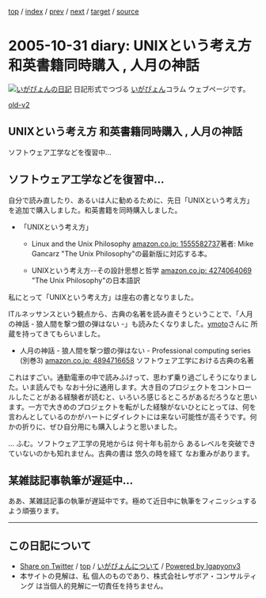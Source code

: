 [top](../index.html) 
 / [index](index.html) 
 / [prev](ig051027.html) 
 / [next](ig051101.html) 
 / [target](http://www.igapyon.jp/igapyon/diary/2005/ig051031.html) 
 / [source](https://github.com/igapyon/diary/blob/master/2005/ig051031.src.md) 

2005-10-31 diary: UNIXという考え方 和英書籍同時購入 , 人月の神話
=====================================================================================================
[![いがぴょんの日記](http://www.igapyon.jp/igapyon/diary/images/iga200306s.jpg "いがぴょん")](http://www.igapyon.jp/igapyon/diary/memo/memoigapyon.html) 日記形式でつづる [いがぴょん](http://www.igapyon.jp/igapyon/diary/memo/memoigapyon.html)コラム ウェブページです。

[old-v2](ig051031-orig.html)

## UNIXという考え方 和英書籍同時購入 , 人月の神話

ソフトウェア工学などを復習中…


## ソフトウェア工学などを復習中…

自分で読み直したり、あるいは人に勧めるために、先日「UNIXという考え方」を追加で購入しました。和英書籍を同時購入しました。

* 「UNIXという考え方」
  
  * Linux and the Unix Philosophy
  [amazon.co.jp: 1555582737](http://www.amazon.co.jp/exec/obidos/ASIN/1555582737/igapyondiary-22)著者: Mike Gancarz
    "The Unix Philosophy"の最新版に対応する本。
    
  * UNIXという考え方--その設計思想と哲学
  [amazon.co.jp: 4274064069](http://www.amazon.co.jp/exec/obidos/ASIN/4274064069/igapyondiary-22)
  "The Unix Philosophy"の日本語訳
  

私にとって「UNIXという考え方」は座右の書となりました。

ITルネッサンスという観点から、古典の名著を読み直そうということで、「人月の神話 - 狼人間を撃つ銀の弾はない -」も読みたくなりました。[ymoto](http://d.hatena.ne.jp/ymoto/)さんに 所蔵を持ってきてもらいました。

* 人月の神話 - 狼人間を撃つ銀の弾はない - Professional computing series (別巻3)
  [amazon.co.jp: 4894716658](http://www.amazon.co.jp/exec/obidos/ASIN/4894716658/igapyondiary-22)
  ソフトウェア工学における古典の名著

これはすごい。通勤電車の中で読みふけって、思わず乗り過ごしそうになりました。いま読んでも なお十分に通用します。大き目のプロジェクトをコントロールしたことがある経験者が読むと、いろいろ感じるところがあるだろうなと思います。一方で大きめのプロジェクトを転がした経験がないひとにとっては、何を言わんとしているのかがハートにダイレクトには来ない可能性が高そうです。何かの折りに、ぜひ自分用にも購入しようと思いました。

… ふむ。ソフトウェア工学の見地からは 何十年も前から あるレベルを突破できていないのかも知れません。古典の書は 悠久の時を経て なお重みがあります。

## 某雑誌記事執筆が遅延中…

ああ、某雑誌記事の執筆が遅延中です。極めて近日中に執筆をフィニッシュするよう頑張ります。


----------------------------------------------------------------------------------------------------

## この日記について

* [Share on Twitter](https://twitter.com/intent/tweet?hashtags=igapyon%2Cdiary%2C%E3%81%84%E3%81%8C%E3%81%B4%E3%82%87%E3%82%93&text=UNIX%E3%81%A8%E3%81%84%E3%81%86%E8%80%83%E3%81%88%E6%96%B9+%E5%92%8C%E8%8B%B1%E6%9B%B8%E7%B1%8D%E5%90%8C%E6%99%82%E8%B3%BC%E5%85%A5+%2C+%E4%BA%BA%E6%9C%88%E3%81%AE%E7%A5%9E%E8%A9%B1&url=http%3A%2F%2Fwww.igapyon.jp%2Figapyon%2Fdiary%2F2005%2Fig051031.html) / [top](../index.html) / [いがぴょんについて](http://www.igapyon.jp/igapyon/diary/memo/memoigapyon.html) / [Powered by Igapyonv3](https://github.com/igapyon/igapyonv3)
* 本サイトの見解は、私 個人のものであり、株式会社レザボア・コンサルティング は当個人的見解に一切責任を持ちません。 
